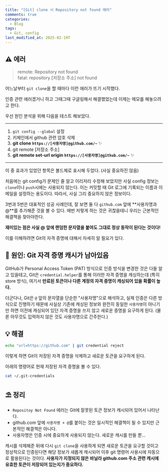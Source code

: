 ```yaml
---
title: "[Git] clone 시 Repository not found 에러"
comments: true
categories:
  - Blog
tags:
  - Git, config
last_modified_at: 2025-02-19T
---
```


## ⚠️ 에러

> remote: Repository not found  
> fatal: repository [저장소 주소] not found

어느날부터 `git clone`을 할 때마다 이런 에러가 뜨기 시작했다.

인증 관련 에러겠거니 하고 그때그때 구글링해서 해결했었는데 이제는 메모를 해놓으려고 한다.

우선 원인 분석을 위해 다음을 테스트 해보았다.

---

1. `git config --global` 설정
2. 키체인에서 github 관련 암호 삭제
3. **git clone `https://[사용자명]@github.com/~`** ✨
4. git remote [저장소 주소]
5. **git remote set-url origin `https://[사용자명]@github.com/~`** ✨

---

이 중 효과가 있었던 항목은 볼드체로 표시해 두었다. (사실 중요하진 않음)

처음에는 git config가 문제인 줄 알고 이리저리 수정해 보았지만 사실 config 정보는 `clone`이나 `push`시에는 사용되지 않는다. 이는 커밋할 때 Git 로그에 기록되는 이름과 이메일을 설정하는 용도이다. 따라서, 사실 그리 중요하지 않은 정보이다.

3번과 5번은 대표적인 성공 사례인데, 잘 보면 둘 다 `github.com` 앞에 **사용자명과 @**를 추가해준 것을 볼 수 있다. 매번 저렇게 하는 것은 귀찮을테니 우리는 근본적인 해결책을 찾아야한다.

**재미있는 점은 사실 @ 앞에 랜덤한 문자열을 붙여도 그대로 정상 동작이 된다는 것이다!**

이를 이해하려면 Git의 자격 증명에 대해서 자세히 알 필요가 있다.

## 📍 원인: Git 자격 증명 캐시가 남아있음

GitHub가 Personal Access Token (PAT) 방식으로 인증 방식을 변경한 것은 다들 알고 있을테고, Git은 `credential.helper`를 통해 이러한 자격 증명을 캐싱하는데 (특히 store 방식), 여기서 **만료된 토큰이나 다른 계정의 자격 증명이 캐싱되어 있을 확률이 높다.**

더군다나, Git은 `@` 앞의 문자열을 단순한 "사용자명"으로 해석하고, 실제 인증은 다른 방식으로 진행하기 때문에 사실상 기존에 캐싱된 정보와 완전히 동일한 `사용자명`이 아니기만 하면 이전에 캐싱되어 있던 자격 증명을 쓰지 않고 새로운 증명을 요구하게 된다. (물론 아무것도 입력하지 않은 것도 사용자명으로 간주한다.)

## 💡 해결

```bash
echo "url=https://github.com" | git credential reject
```

이렇게 하면 Git이 저장된 자격 증명을 삭제하고 새로운 토큰을 요구하게 된다.

아래의 명령어로 현재 저장된 자격 증명을 볼 수 있다.

```bash
cat ~/.git-credentials
```

## ⛱️ 정리

- `Repositoy Not Found` 에러는 Git에 잘못된 토큰 정보가 캐시되어 있어서 나타난다.
- github.com 앞에 `사용자명 + @`를 붙이는 것은 일시적인 해결책이 될 수 있지만 근본적인 해결책은 아니다.
- 사용자명은 인증 시에 중요하게 사용되지 않는다. 새로운 캐시를 만들 뿐...

캐시를 삭제해준 뒤에 다시 `git clone`을 사용하게 되면 새로운 토큰을 요구할 것이고 정상적으로 인증된다면 해당 정보가 새롭게 캐시되어 이후 git 명령어 사용시에 자동으로 활용된다는 것이다. **사용자가 지정되지 않은 바닐라 github.com 주소 관련 캐시에 유효한 토큰이 저장되어 있는지가 중요하다.**
